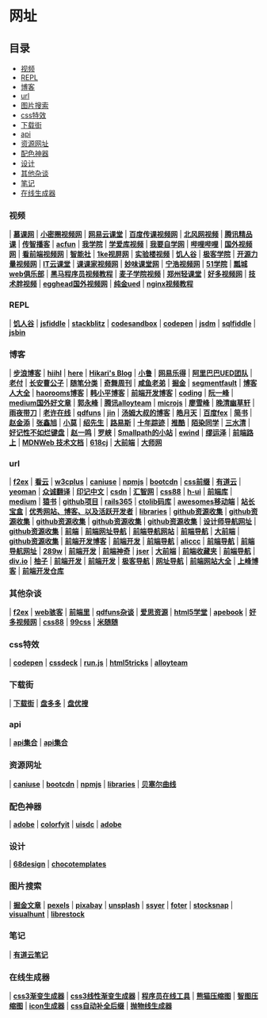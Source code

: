 # 网址

## 目录

* [视频](#视频)
* [REPL](#REPL)
* [博客](#博客)
* [url](#url)
* [图片搜索](#图片搜索)
* [css特效](#css特效)
* [下载街](#下载街)
* [api](#api)
* [资源网址](#资源网址)
* [配色神器](#配色神器)
* [设计](#设计)
* [其他杂谈](#其他杂谈)
* [笔记](#笔记)
* [在线生成器](#在线生成器)

### 视频

| **[慕课网](https://www.imooc.com/)**
| **[小密圈视频网](https://devopen.club/)** 
| **[网易云课堂](https://study.163.com/)**
| **[百度传课视频网](https://chuanke.baidu.com/course/72351236841603072______2.html?page=2)**
| **[北风网视频](http://www.ibeifeng.com/)**
| **[腾讯精品课](http://class.qq.com/all/class_c105_s0_1.html)**
| **[传智播客](http://yun.itheima.com/course/c135.html)**
| **[acfun](http://www.acfun.cn/v/list1/index.htm)**
| **[我学院](http://www.woxueyuan.com/page/jnk)**
| **[学爱库视频](http://blog.icoolxue.com/)**
| **[我要自学网](http://www.51zxw.net/)**
| **[哔哩哔哩](https://www.bilibili.com/)**
| **[国外视频网](https://www.bigbinary.com/)**
| **[看前端视频网](http://www.kanqianduan.com/)**
| **[智能社](http://www.zhinengshe.com/video.html)**
| **[1ke视屏网](http://1ke.co/)**
| **[实验楼视频](https://www.shiyanlou.com/courses/)**
| **[饥人谷](https://jirengu.com/)**
| **[极客学院](https://www.jikexueyuan.com/)**
| **[开源力量视频网](http://www.osforce.cn/openclass/explore?fr=qqqun&mu=140506EDv8V1)**
| **[IT云课堂](http://www.ydma.cn/)**
| **[课课家视频网](http://www.kokojia.com/)**
| **[妙味课堂网](https://study.miaov.com/)**
| **[宁浩视频网](https://ninghao.net/)**
| **[51学院](http://edu.51cto.com/courselist/index.html)**
| **[瓢城web俱乐部](http://www.ycku.com/course/)**
| **[黑马程序员视频教程](http://yun.itheima.com/course/c135.html)** 
| **[麦子学院视频](http://www.maiziedu.com/)** 
| **[郑州轻课堂](http://www.qingkt.com/index.html)** 
| **[好多视频网](http://haoduoshipin.com/)**
| **[技术胖视频](http://jspang.com/)** 
| **[egghead国外视频网](https://egghead.io/)**
| **[纯金ued](https://www.chungold.com/course/explore/ux?orderBy=latest)**
| **[nginx视频教程](http://jspang.com/post/nginx.html#toc-096)**

### REPL

| **[饥人谷](http://js.jirengu.com/vebivefajo/2/edit)**
| **[jsfiddle](https://jsfiddle.net/dzvbv1La/)**
| **[stackblitz](https://stackblitz.com/edit/react-8jmf1d?file=index.html)**
| **[codesandbox](https://codesandbox.io/)**
| **[codepen](https://codepen.io/)**
| **[jsdm](http://jsdm.com/)**
| **[sqlfiddle](http://sqlfiddle.com/)**
| **[jsbin](http://jsbin.com/)**

### 博客

| **[步浪博客](http://www.bulang123.cn/index.php/index/articlelist/mark/web.html)**
| **[hiihl](http://hiihl.com/)**
| **[here](https://godbasin.github.io/)**
| **[Hikari's Blog](https://sunshinevvv.coding.me/blog/)**
| **[小鲁](http://www.60sky.com/)**
| **[网易乐得](http://tech.lede.com/archives/)**
| **[阿里巴巴UED团队](http://www.aliued.com/)**
| **[老付](http://blog.laofu.online/page/2/)**
| **[长安曹公子](https://webcaolixin.github.io/)**
| **[随笔分类](http://www.cnblogs.com/coco1s/category/833837.html)**
| **[奇舞周刊](https://weekly.75team.com/)**
| **[咸鱼老弟](https://xianyulaodi.github.io/2017/04/18/node%E6%A0%B8%E5%BF%83%E6%A8%A1%E5%9D%97--fs/)**
| **[掘金](https://juejin.im/timeline)**
| **[segmentfault](https://segmentfault.com/)**
| **[博客人大全](https://www.zhihu.com/question/42186243)**
| **[haorooms博客](https://www.haorooms.com/)**
| **[韩小平博客](https://excaliburhan.com/)**
| **[前端开发博客](http://caibaojian.com/)**
| **[coding](https://blog.coding.net/)**
| **[阮一峰](http://www.ruanyifeng.com)**
| **[medium国外好文章](https://medium.com/)**
| **[郭永峰](https://github.com/GuoYongfeng)**
| **[腾讯alloyteam](http://alloyteam.github.io/)**
| **[microjs](http://microjs.com/#)**
| **[廖雪峰](https://www.liaoxuefeng.com/)**
| **[晚清幽草轩](https://www.jeffjade.com/)**
| **[雨夜带刀](http://stylechen.com/)**
| **[老许在线](http://www.52design.org/qianduan.html)**
| **[qdfuns](https://www.qdfuns.com/)**
| **[jin](https://www.404forest.com/)**
| **[汤姆大叔的博客](http://www.cnblogs.com/TomXu/)**
| **[皓月天](https://microzz.com/)**
| **[百度fex](http://fex.baidu.com/)**
| **[简书](https://www.jianshu.com/p/9178b35431af)**
| **[赵金添](http://www.qianduan.org/)**
| **[张鑫旭](https://www.zhangxinxu.com/)**
| **[小莫](https://blog.xiaomo.info/page/5/)**
| **[绍先生](https://slbyml.github.io/)**
| **[路易斯](http://louiszhai.github.io/2016/03/12/css-center/)**
| **[十年踪迹](https://www.h5jun.com/)**
| **[推酷](https://www.tuicool.com/)**
| **[陌染同学](https://blog.souche.com/tag/frontend/)**
| **[三水清](https://js8.in/)**
| **[好记性不如烂键盘](http://blog.parryqiu.com/)**
| **[赵一鸣](http://www.zymseo.com/mobile/index.html)**
| **[罗峡](http://luoxia.me/code/)**
| **[Smallpath的小站](https://smallpath.me/tag)**
| **[ewind](http://ewind.us/)**
| **[缪运泽](http://miaoyunze.com/)**
| **[前端路上](http://refined-x.com/)**
| **[MDNWeb 技术文档](https://developer.mozilla.org/zh-CN/docs/Web)**
| **[618cj](http://618cj.com/)**
| **[大前端](http://www.daqianduan.com/front)**
| **[大师网](http://www.php-master.com/)**

### url

| **[f2ex](http://hao.f2ex.cn/)**
| **[看云](https://www.kancloud.cn/)**
| **[w3cplus](https://www.w3cplus.com/)** 
| **[caniuse](https://www.caniuse.com/)** 
| **[npmjs](https://www.npmjs.com/)** 
| **[bootcdn](http://www.bootcdn.cn/)** 
| **[css前缀](http://shouldiprefix.com/#supports)** 
| **[有道云](https://note.youdao.com/)** 
| **[yeoman](http://yeoman.io/learning/)** 
| **[众诚翻译](https://www.zcfy.cc/)** 
| **[印记中文](https://docschina.org/)** 
| **[csdn](http://lib.csdn.net/home)** 
| **[汇智网](http://www.hubwiz.com/)** 
| **[css88](http://www.css88.com/)** 
| **[h-ui](http://www.h-ui.net/site.shtml)** 
| **[前端库](https://www.awesomes.cn/repos/Mobile?sort=new)** 
| **[medium](https://medium.com/topic/technology)** 
| **[猿书](http://apebook.org/book/webstorm)** 
| **[github项目](https://segmentfault.com/a/1190000002804472)** 
| **[rails365](https://www.rails365.net/)** 
| **[ctolib码库](https://javascript.ctolib.com/)** 
| **[awesomes移动端](https://www.awesomes.cn/repos/Mobile?sort=new)** 
| **[站长宝盒](http://zzbaohe.com/index.html)**
| **[优秀网站、博客、以及活跃开发者](https://github.com/foru17/front-end-collect)**
| **[libraries](https://libraries.io/)**
| **[github资源收集](http://web.jobbole.com/83366/)**
| **[github资源收集](https://github.com/windiest/Front-end-tutorial)**
| **[github资源收集](https://github.com/foru17/front-end-collect)**
| **[github资源收集](https://github.com/hoosin/mobile-web-favorites)**
| **[github资源收集](https://github.com/fouber/blog)**
| **[设计师导航网址](https://hao.uisdc.com/)**
| **[github资源收集](https://github.com/lyfeyaj/awesome-resources)**
| **[前端](http://www.f2enav.com/)**
| **[前端网址导航](http://site.w3cub.com/)**
| **[前端导航网站](https://www.kancloud.cn/jikeytang/qq/81146)**
| **[前端导航](https://www.w3cways.com/nav)**
| **[大前端](http://www.daqianduan.com/nav)**
| **[github资源收集](https://github.com/jnoodle/f2e-collect#s8)**
| **[前端开发博客](http://caibaojian.com/links)**
| **[前端开发](http://www.daqianduan.com/nav#5)**
| **[前端导航](https://www.w3cways.com/nav)**
| **[aliccc](http://aliccc.com/)**
| **[前端导航](http://chensy0203.github.io/stories/web-site-nav.html)**
| **[前端导航网址](http://site.w3cub.com/)**
| **[289w](http://www.289w.com/Index/frontend.html)**
| **[前端开发](http://www.gdibn.com/nav/)**
| **[前端神奇](http://www.webzsky.com/source/nav/)**
| **[jser](http://www.jser.com/)**
| **[大前端](http://www.daqianduan.com/nav)**
| **[前端收藏夹](http://collect.w3ctrain.com/)**
| **[前端导航](http://fenav.com/#/index)**
| **[div.io](https://div.io/digg)**
| **[柚子](http://www.ityouzi.com/nav.html)**
| **[前端开发](https://www.haorooms.com/nav)**
| **[前端开发](http://1nami.com/)**
| **[极客导航](https://www.gogeeks.cn/job/12/%E5%89%8D%E7%AB%AF%E5%BC%80%E5%8F%91)**
| **[网址导航](http://helloweb.wang/wangzhidaohang/)**
| **[前端网站大全](http://www.c3c6.com/web/)**
| **[上峰博客](http://www.blhere.com/links)**
| **[前端开发仓库](http://code.ciaoca.com/)**

### 其他杂谈

| **[f2ex](http://f2ex.cn/category/javascript/)**
| **[web骇客](http://www.webhek.com/)**
| **[前端里](http://www.yyyweb.com/)**
| **[qdfuns杂谈](https://www.qdfuns.com/)**
| **[爱思资源](http://www.aseoe.com/qianduan/)**
| **[html5学堂](https://www.h5course.com/)**
| **[apebook](http://apebook.org/library)**
| **[好多视频网](http://haoduoshipin.com/)**
| **[css88](http://www.css88.com/)**
| **[99css](https://www.99css.com/)**
| **[米随随](https://s5s5.me/)**

### css特效

| **[codepen](https://codepen.io/)**
| **[cssdeck](http://cssdeck.com/)**
| **[run.js](https://runjs.cn/square)**
| **[html5tricks](https://www.html5tricks.com/)**
| **[alloyteam](https://alloyteam.github.io/curvejs/)**

###  下载街

| **[下载街](http://www.xiazaij.com/)**
| **[盘多多](http://www.panduoduo.net)**
| **[盘优搜](http://www.panuso.com/)**

### api

| **[api集合](https://juejin.im/entry/591bf05944d904006c88977b)**
| **[api集合](http://apistore.baidu.com/astore/classificationservicelist/39.html)**

### 资源网址

| **[caniuse](https://www.caniuse.com/)**
| **[bootcdn](https://www.bootcdn.cn/)**
| **[npmjs](https://www.npmjs.com/)**
| **[libraries](https://libraries.io/)**
| **[贝塞尔曲线](http://cubic-bezier.com/#.5,.05,1,.5)**

### 配色神器

| **[adobe](https://color.adobe.com/zh/create/color-wheel/)**
| **[colorfyit](https://www.colorfyit.com/)**
| **[uisdc](http://www.uisdc.com/ps-coolorus1-0)**
| **[adobe](https://color.adobe.com/zh/create/color-wheel/)**

### 设计

| **[68design](http://www.68design.net/)**
| **[chocotemplates](https://chocotemplates.com/browse/)**

### 图片搜索

| **[掘金文章](https://juejin.im/post/5bcda2c4e51d4579d27abbee)**
| **[pexels](https://www.pexels.com/)**
| **[pixabay](https://pixabay.com/zh/photos/?q=apple&hp=&image_type=all&order=popular&cat=&min_width=&min_height=)**
| **[unsplash](https://unsplash.com/)**
| **[ssyer](https://www.ssyer.com/home)**
| **[foter](https://foter.com/)**
| **[stocksnap](https://stocksnap.io/)**
| **[visualhunt](https://visualhunt.com/)**
| **[librestock](https://librestock.com/)** 

### 笔记

| **[有道云笔记](https://note.youdao.com/)**

### 在线生成器

| **[css3渐变生成器](http://www.colorzilla.com/gradient-editor/)**
| **[css3线性渐变生成器](http://www.css88.com/tool/css3Preview/Linear-Gradients-moz.html)**
| **[程序员在线工具](http://www.ofmonkey.com/)**
| **[熊猫压缩图](https://tinypng.com/)**
| **[智图压缩图](https://zhitu.isux.us/)**
| **[icon生成器](https://icons8.com/preloaders/)**
| **[css自动补全后缀](http://autoprefixer.github.io/)**
| **[抛物线生成器](http://jeremyckahn.github.io/stylie/)**
